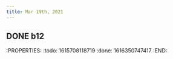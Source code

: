 ```yaml
---
title: Mar 19th, 2021
---
```


## DONE b12
:PROPERTIES:
:todo: 1615708118719
:done: 1616350747417
:END: